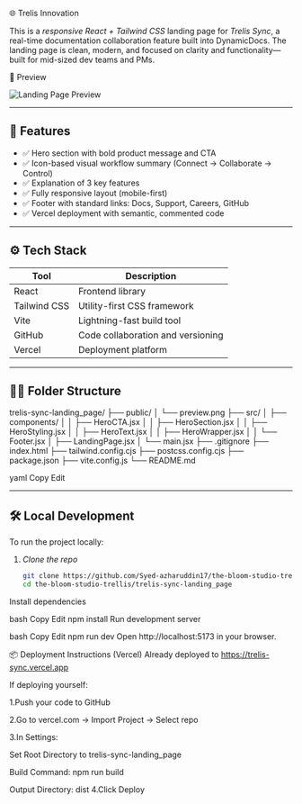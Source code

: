 🌐 Trelis Innovation

This is a *responsive React + Tailwind CSS* landing page for *Trelis Sync*, a real-time documentation collaboration feature built into DynamicDocs. The landing page is clean, modern, and focused on clarity and functionality—built for mid-sized dev teams and PMs.


 📸 Preview

![Landing Page Preview](./public/preview.png)

---

## 🚀 Features

- ✅ Hero section with bold product message and CTA
- ✅ Icon-based visual workflow summary (Connect → Collaborate → Control)
- ✅ Explanation of 3 key features
- ✅ Fully responsive layout (mobile-first)
- ✅ Footer with standard links: Docs, Support, Careers, GitHub
- ✅ Vercel deployment with semantic, commented code

---

## ⚙ Tech Stack

| Tool         | Description                        |
|--------------|------------------------------------|
| React        | Frontend library                   |
| Tailwind CSS | Utility-first CSS framework        |
| Vite         | Lightning-fast build tool          |
| GitHub       | Code collaboration and versioning  |
| Vercel       | Deployment platform                |

---

## 🧑‍💻 Folder Structure

trelis-sync-landing_page/
├── public/
│ └── preview.png
├── src/
│ ├── components/
│ │ ├── HeroCTA.jsx
│ │ ├── HeroSection.jsx
│ │ ├── HeroStyling.jsx
│ │ ├── HeroText.jsx
│ │ ├── HeroWrapper.jsx
│ │ └── Footer.jsx
│ ├── LandingPage.jsx
│ └── main.jsx
├── .gitignore
├── index.html
├── tailwind.config.cjs
├── postcss.config.cjs
├── package.json
├── vite.config.js
└── README.md

yaml
Copy
Edit

---

## 🛠 Local Development

To run the project locally:

1. *Clone the repo*

   ```bash
   git clone https://github.com/Syed-azharuddin17/the-bloom-studio-trellis-innovation
   cd the-bloom-studio-trellis/trelis-sync-landing_page
Install dependencies

bash
Copy
Edit
npm install
Run development server

bash
Copy
Edit
npm run dev
Open http://localhost:5173 in your browser.

📦 Deployment Instructions (Vercel)
Already deployed to https://trelis-sync.vercel.app

If deploying yourself:

1.Push your code to GitHub

2.Go to vercel.com → Import Project → Select repo

3.In Settings:

Set Root Directory to trelis-sync-landing_page

Build Command: npm run build

Output Directory: dist
4.Click Deploy
